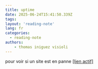 ```yaml
---
title: uptime
date: 2025-06-24T15:41:50.339Z
tags:
layout: 'reading-note'
lang: fr
categories: 
  - reading-note
authors:
    - thomas iniguez visioli
---
```

pour voir si un site est en panne 
<a href="https://thomas-iniguez-visioli.github.io/status/">[lien actif]</a>
